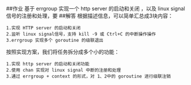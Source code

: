 ##作业
基于 errgroup 实现一个 http server 的启动和关闭 ，以及 linux signal 信号的注册和处理，要
##解答
根据描述信息，可以简单汇总成3块内容：

    1.实现 HTTP server 的启动和关闭
    2.监听 linux signal信号，支持 kill -9 或 Ctrl+C 的中断操作操作
    3.errgroup 实现多个 goroutine 的级联退出
按照实现方案，我们将任务拆分成多个小的功能：

    1.实现 http server 的启动和关闭功能
    2.使用 chan 实现对 linux signal 中断的注册和处理
    3.通过 errgroup + context 的形式，对 1、2中的 goroutine 进行级联注销